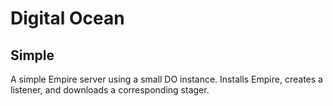 # Digital Ocean
## Simple
A simple Empire server using a small DO instance. Installs Empire, creates a listener, and downloads a corresponding stager.
